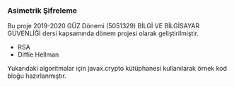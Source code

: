### Asimetrik Şifreleme 

Bu proje
2019-2020 GÜZ Dönemi  (5051329) BİLGİ VE BİLGİSAYAR GÜVENLİĞİ 
dersi kapsamında dönem projesi olarak geliştirilmiştir.

- RSA
- Diffie Hellman 

Yukarıdaki algoritmalar için javax.crypto kütüphanesi kullanılarak örnek kod bloğu hazırlanmıştır.